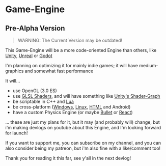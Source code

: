 # Game-Engine
## Pre-Alpha Version

> WARNING: The Current Version may be outdated!

This Game-Engine will be a more code-oriented Engine than others, like [Unity](https://unity.com/), [Unreal](https://www.unrealengine.com/en-US) or [Godot](https://godotengine.org/)

I'm planning on optimizing it for mainly indie games; it will have medium-graphics and somewhat fast performance

It will...
- use OpenGL (3.0 ES)
- use [GLSL Shaders](https://learnopengl.com/Getting-started/Shaders), and will have something like [Unity's Shader-Graph](https://unity.com/features/shader-graph)
- be scriptable in C++ and [Lua](https://www.lua.org/about.html)
- be cross-platform ([Windows](https://www.mingw-w64.org/), [Linux](https://gcc.gnu.org/), [HTML](https://emscripten.org/) and Android)
- have a custom Physics Engine (or maybe [Bullet](https://pybullet.org/wordpress/) or [React](https://www.reactphysics3d.com/))

... these are just my plans for it, but it may (and probably will) change, but i'm making devlogs on youtube about this Engine,
and I'm looking forward for launch!

If you want to support me, you can subscribe on my channel, and you can also consider being my patreon, but i'm also fine with a like/comment too!

Thank you for reading it this far, see y'all in the next devlog!

